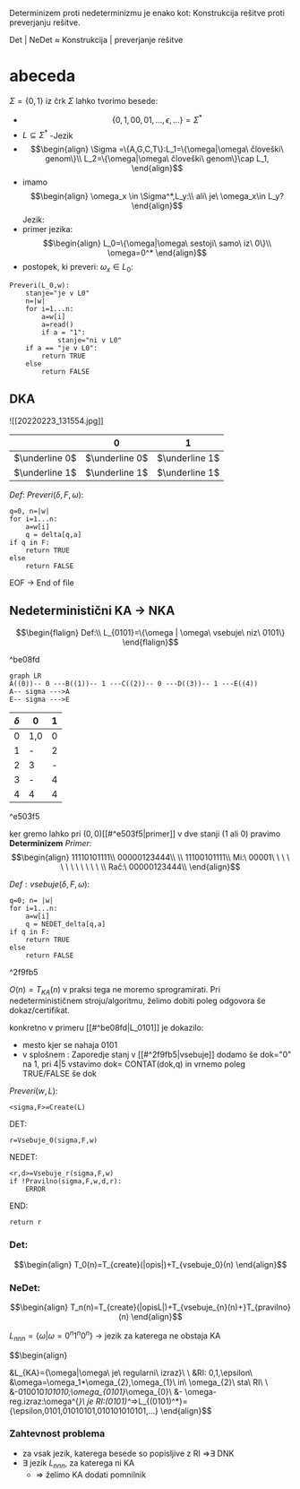 Determinizem proti nedeterminizmu je enako kot:
Konstrukcija rešitve proti preverjanju rešitve.

Det | NeDet $\approx$ Konstrukcija | preverjanje rešitve

# abeceda
$\Sigma = \{0,1\}$
iz črk $\Sigma$ lahko tvorimo besede:
- $$\{0,1,00,01,...,\epsilon,...\}=\Sigma^*$$
- $L\subseteq \Sigma^*$ -Jezik
- $$\begin{align}
\Sigma =\{A,G,C,T\}:L_1=\{\omega|\omega\ človeški\ genom\}\\
L_2=\{\omega|\omega\ človeški\ genom\}\cap L_1,
\end{align}$$
- imamo $$\begin{align}
\omega_x \in \Sigma^*,L_y:\\
ali\ je\ \omega_x\in L_y?
\end{align}$$
Jezik:
- primer jezika:
$$\begin{align}
L_0=\{\omega|\omega\ sestoji\ samo\ iz\ 0\}\\
\omega=0^*
\end{align}$$
- postopek, ki preveri: $\omega_x\in L_0:$
```
Preveri(L_0,w):
	stanje="je v L0"
	n=|w|
	for i=1...n:
		a=w[i]
		a=read()
		if a = "1":
			stanje="ni v L0"
	if a == "je v L0":
		return TRUE
	else
		return FALSE
```
## DKA

![[20220223_131554.jpg]]

|                | 0              | 1              |
| -------------- | -------------- | -------------- |
| $\underline 0$ | $\underline 0$ | $\underline 1$ |
| $\underline 1$ | $\underline 1$ | $\underline 1$ |
$Def: \ Preveri(\delta,F,\omega):$
```
q=0, n=|w|
for i=1...n:
	a=w[i]
	q = delta[q,a]
if q in F:
	return TRUE
else
	return FALSE
```
EOF -> End of file


## Nedeterministični KA -> NKA
$$\begin{flalign}
Def:\\
L_{0101}=\{\omega | \omega\ vsebuje\ niz\ 0101\}
\end{flalign}$$

^be08fd

```mermaid
graph LR
A((0))-- 0 ---B((1))-- 1 ---C((2))-- 0 ---D((3))-- 1 ---E((4))
A-- sigma --->A
E-- sigma --->E
```

|  $\delta$   | 0   | 1   |
| --- | --- | --- |
| 0   | 1,0 | 0   |
| 1   | -   | 2   |
| 2   | 3   | -   |
| 3   | -   | 4   |
| 4   | 4   | 4   |

^e503f5

ker gremo lahko pri $(0,0)$[[#^e503f5|primer]] v dve stanji (1 ali 0) pravimo **Determinizem**
$Primer:$
$$\begin{align}
11110101111\\
00000123444\\
\\
11100101111\\
Mi:\  00001\ \ \ \ \ \ \ \ \ \ \ \ \\
Rač:\ 00000123444\\
\end{align}$$

$Def:vsebuje(\delta,F,\omega):$
```
q=0; n= |w|
for i=1...n:
	a=w[i]
	q = NEDET_delta[q,a]
if q in F:
	return TRUE
else
	return FALSE
```

^2f9fb5

$O(n)=T_{KA}(n)$
v praksi tega ne moremo sprogramirati.
Pri nedeterminističnem stroju/algoritmu, želimo dobiti poleg odgovora še dokaz/certifikat.

konkretno v primeru [[#^be08fd|L_0101]]  je dokazilo:
- mesto kjer se nahaja 0101
- v splošnem : Zaporedje stanj
v [[#^2f9fb5|vsebuje]] dodamo še dok="0" na 1, pri 4|5 vstavimo dok= CONTAT(dok,q) in vrnemo poleg TRUE/FALSE še dok

$Preveri(w,L):$
```
<sigma,F>=Create(L)
```
DET:
```
r=Vsebuje_0(sigma,F,w)
```
NEDET:
```
<r,d>=Vsebuje_r(sigma,F,w)
if !Pravilno(sigma,F,w,d,r):
	ERROR
```
END:
```
return r
```
### Det:
$$\begin{align}
T_0(n)=T_{create}(|opis|)+T_{vsebuje_0}(n)
\end{align}$$

### NeDet:
$$\begin{align}
T_n(n)=T_{create}(|opisL|)+T_{vsebuje_{n}(n)+}T_{pravilno}(n)
\end{align}$$


$L_{nnn}=\{\omega|\omega=0^n1^n0^n\}$ -> jezik za katerega ne obstaja KA


$$\begin{align}

&L_{KA}=\{\omega|\omega\ je\ regularni\ izraz\}\\
\\
&RI: 0,1,\epsilon\\
&\omega=\omega_1*\omega_{2},\omega_{1}\ in\ \omega_{2}\ sta\ RI\\
\\
&-010010*101010;\omega_{0101}*\omega_{0}\\
&- \omega-reg.izraz:\omega^{*}\ je RI:(0101)^*=>L_{(0101)^*}=\{\epsilon,0101,01010101,010101010101,...\}
\end{align}$$
### Zahtevnost problema 
- za vsak jezik, katerega besede so popisljive z RI =>$\exists$ DNK
- $\exists$ jezik $L_{nnn}$, za katerega ni KA
	- => želimo KA dodati pomnilnik